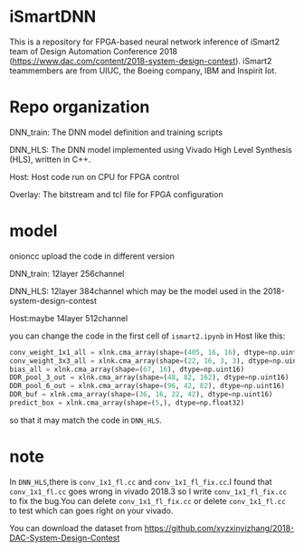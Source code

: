 # iSmartDNN
This is a repository for FPGA-based neural network inference of iSmart2 team of Design Automation Conference 2018 (https://www.dac.com/content/2018-system-design-contest). iSmart2 teammembers are from UIUC, the Boeing company, IBM and Inspirit Iot.


# Repo organization
DNN_train: The DNN model definition and training scripts

DNN_HLS: The DNN model implemented using Vivado High Level Synthesis (HLS), written in C++.

Host: Host code run on CPU for FPGA control

Overlay: The bitstream and tcl file for FPGA configuration

# model
onioncc upload the code in different version

DNN_train: 12layer 256channel

DNN_HLS:   12layer 384channel which may be the model used in the 2018-system-design-contest

Host:maybe 14layer 512channel

you can change the code in the first cell of `ismart2.ipynb` in Host like this:

```py
conv_weight_1x1_all = xlnk.cma_array(shape=(405, 16, 16), dtype=np.uint16)
conv_weight_3x3_all = xlnk.cma_array(shape=(22, 16, 3, 3), dtype=np.uint16)
bias_all = xlnk.cma_array(shape=(67, 16), dtype=np.uint16)
DDR_pool_3_out = xlnk.cma_array(shape=(48, 82, 162), dtype=np.uint16)
DDR_pool_6_out = xlnk.cma_array(shape=(96, 42, 82), dtype=np.uint16)
DDR_buf = xlnk.cma_array(shape=(36, 16, 22, 42), dtype=np.uint16)
predict_box = xlnk.cma_array(shape=(5,), dtype=np.float32)
```

so that it may match the code in `DNN_HLS`.

# note
In `DNN_HLS`,there is `conv_1x1_fl.cc` and `conv_1x1_fl_fix.cc`.I found that `conv_1x1_fl.cc` goes wrong in vivado 2018.3 so I write `conv_1x1_fl_fix.cc` to fix the bug.You can delete `conv_1x1_fl_fix.cc` or delete `conv_1x1_fl.cc` to test which can goes right on your vivado.

You can download the dataset from https://github.com/xyzxinyizhang/2018-DAC-System-Design-Contest

